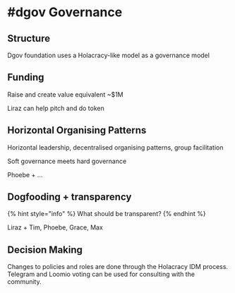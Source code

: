 # \#dgov Governance

## Structure

Dgov foundation uses a Holacracy-like model as a governance model

## Funding

Raise and create value equivalent ~$1M

Liraz can help pitch and do token

## Horizontal Organising Patterns

Horizontal leadership, decentralised organising patterns, group facilitation

Soft governance meets hard governance

Phoebe + ...

## Dogfooding + transparency

{% hint style="info" %}
What should be transparent?
{% endhint %}

Liraz + Tim, Phoebe, Grace, Max

## Decision Making

Changes to policies and roles are done through the Holacracy IDM process. Telegram and Loomio voting can be used for consulting with the community.

